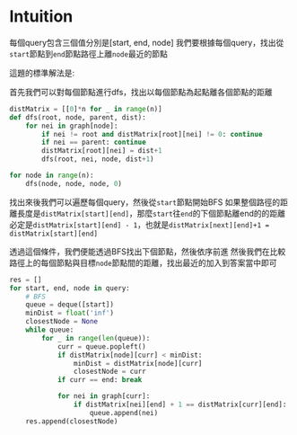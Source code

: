 # Intuition

每個query包含三個值分別是[start, end, node]
我們要根據每個query，找出從`start`節點到`end`節點路徑上離`node`最近的節點

這題的標準解法是:

首先我們可以對每個節點進行dfs，找出以每個節點為起點離各個節點的距離

```py
distMatrix = [[0]*n for _ in range(n)]
def dfs(root, node, parent, dist):
    for nei in graph[node]:
        if nei != root and distMatrix[root][nei] != 0: continue
        if nei == parent: continue
        distMatrix[root][nei] = dist+1
        dfs(root, nei, node, dist+1)

for node in range(n):
    dfs(node, node, node, 0)
```

找出來後我們可以遍歷每個query，然後從`start`節點開始BFS
如果整個路徑的距離長度是`distMatrix[start][end]`，那麼`start`往`end`的下個節點離end的的距離必定是`distMatrix[start][end] - 1`，也就是`distMatrix[next][end]+1 = distMatrix[start][end]`

透過這個條件，我們便能透過BFS找出下個節點，然後依序前進
然後我們在比較路徑上的每個節點與目標`node`節點間的距離，找出最近的加入到答案當中即可

```py
res = []
for start, end, node in query:
    # BFS
    queue = deque([start])
    minDist = float('inf')
    closestNode = None
    while queue:
        for _ in range(len(queue)):
            curr = queue.popleft()
            if distMatrix[node][curr] < minDist:
                minDist = distMatrix[node][curr]
                closestNode = curr
            if curr == end: break

            for nei in graph[curr]:
                if distMatrix[nei][end] + 1 == distMatrix[curr][end]:
                    queue.append(nei)
    res.append(closestNode)
```